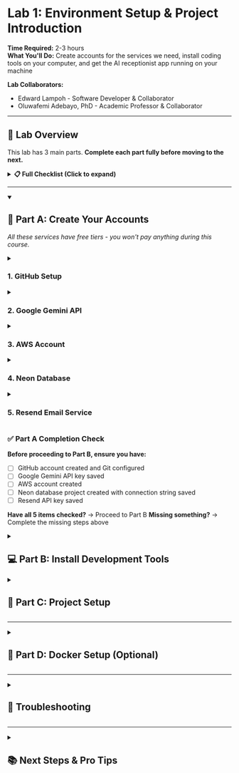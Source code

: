# Lab 1: Environment Setup & Project Introduction

**Time Required:** 2-3 hours  
**What You'll Do:** Create accounts for the services we need, install coding tools on your computer, and get the AI receptionist app running on your machine

**Lab Collaborators:**
- Edward Lampoh - Software Developer & Collaborator
- Oluwafemi Adebayo, PhD - Academic Professor & Collaborator

---

## 🎯 Lab Overview

This lab has 3 main parts. **Complete each part fully before moving to the next.**

<details>
<summary><strong>📋 Full Checklist (Click to expand)</strong></summary>

### **Part A: Create Your Accounts**
- [ ] Create GitHub account and connect it to Git
- [ ] Sign up for Google Gemini API key
- [ ] Create AWS account (free tier)
- [ ] Sign up for Neon database
- [ ] Sign up for Resend email service

### **Part B: Install Development Tools**
- [ ] Install Node.js and npm
- [ ] Install Python 3.9+
- [ ] Install Git
- [ ] Install VS Code

### **Part C: Project Setup**
- [ ] Fork and clone repository
- [ ] Install dependencies
- [ ] Configure environment variables
- [ ] Run application locally
- [ ] Test complete flow

</details>

---

<details open>
<summary><h2>🔐 Part A: Create Your Accounts</h2></summary>

*All these services have free tiers - you won't pay anything during this course.*

<details>
<summary><h3>1. GitHub Setup</h3></summary>

**Create Account:**
1. Go to [github.com](https://github.com) and click "Sign up"
2. Use your student email if available (gets you free GitHub Pro features!)
3. Choose a professional username (you'll use this publicly)
4. Verify your email address

**Connect Git to GitHub:**

**📺 Video Tutorials by Platform:**
- **Windows:** [Git & GitHub Setup Tutorial](https://youtu.be/AdzKzlp66sQ?si=_B-0h1qM3OIV3bn5)
- **Mac:** [Git & GitHub Setup for Mac](https://www.youtube.com/watch?v=p0Js7IF17yI)
- **Linux:** [Git & GitHub Setup for Linux](https://www.youtube.com/watch?v=bc3_FL9zWWs)

**Quick Setup Commands:**
```bash
# Tell Git your name (use your real name)
git config --global user.name "Your Full Name"

# Tell Git your email (use the SAME email as your GitHub account)
git config --global user.email "your.email@example.com"
```

**Test Your Connection:**
```bash
# This should show your name and email
git config --global --list
```

**✅ Success Check:** If you see your name and email listed, you're ready to go!

</details>

<details>
<summary><h3>2. Google Gemini API</h3></summary>

**What You Need:**
- A Gmail or Google account (most people already have this!)

**Get Your AI Key:**
1. Search "google gemini api" in your browser
2. Click on the "Google AI Studio" link that appears
3. Sign in with your Google account
4. Click "Get Started"
5. Click "Get a new API key"
6. Follow the instructions to create your key
7. **Copy and save this key somewhere safe**

</details>

<details>
<summary><h3>3. AWS Account</h3></summary>

**Sign Up:**
1. Go to [aws.amazon.com](https://aws.amazon.com)
2. Click "Create a Free Account"
3. You'll need to verify your phone number and add a payment method (but you won't be charged)
4. Choose "Basic Support - Free" when asked

**Note:** We'll only use free services! This is for later when we deploy your app.

</details>

<details>
<summary><h3>4. Neon Database</h3></summary>

**Sign Up:**
1. Go to [neon.tech](https://neon.tech)
2. Click "Sign up with GitHub" (easiest option)
3. Create a new project and name it: "ai-receptionist-lab"
4. **Copy and save the connection string**

</details>

<details>
<summary><h3>5. Resend Email Service</h3></summary>

**Sign Up:**
1. Go to [resend.com](https://resend.com)
2. Sign up for a free account
3. Once logged in, get your API key from the dashboard
4. **Save this key**

</details>

### ✅ Part A Completion Check

**Before proceeding to Part B, ensure you have:**
- [ ] GitHub account created and Git configured
- [ ] Google Gemini API key saved
- [ ] AWS account created
- [ ] Neon database project created with connection string saved
- [ ] Resend API key saved

**Have all 5 items checked?** → Proceed to Part B
**Missing something?** → Complete the missing steps above

</details>

<details>
<summary><h2>💻 Part B: Install Development Tools</h2></summary>

<details>
<summary><h3>1. Node.js Installation</h3></summary>

**All Platforms:**
1. Go to [nodejs.org](https://nodejs.org)
2. Download **LTS version** (v18 or v20)
3. Install with default settings

**Verify:**
```bash
node --version
npm --version
```

</details>

<details>
<summary><h3>2. Python Installation</h3></summary>

**Windows:**
1. Go to [python.org/downloads](https://python.org/downloads)
2. Download Python 3.9 or newer
3. **Check "Add Python to PATH"** during installation

**macOS:**
```bash
brew install python@3.9
```

**Linux (Ubuntu/Debian):**
```bash
sudo apt update
sudo apt install python3 python3-pip python3-venv
```

**Verify:**
```bash
python --version  # or python3 --version
pip --version      # or pip3 --version
```

</details>

<details>
<summary><h3>3. Git Installation</h3></summary>

**Windows:**
1. Download from [git-scm.com](https://git-scm.com)
2. Install with default settings

**macOS:**
```bash
# Git usually comes pre-installed, if not:
brew install git
```

**Linux:**
```bash
sudo apt install git
```

**Verify:**
```bash
git --version
```

</details>

<details>
<summary><h3>4. Code Editor (Recommended)</h3></summary>

**Visual Studio Code:**
1. Download from [code.visualstudio.com](https://code.visualstudio.com)
2. Install helpful extensions:
   - Python
   - JavaScript ES6 code snippets
   - Prettier - Code formatter

</details>

### ✅ Part B Completion Check

**Before proceeding to Part C, ensure you have:**
- [ ] Node.js and npm installed and verified
- [ ] Python 3.9+ installed and verified
- [ ] Git installed and verified
- [ ] VS Code installed with recommended extensions

**Have all 4 items checked?** → Proceed to Part C
**Missing something?** → Complete the missing steps above

</details>

<details>
<summary><h2>🚀 Part C: Project Setup</h2></summary>

<details>
<summary><h3>1. Fork Repository</h3></summary>

**Why Fork?** You need your own copy to make changes throughout the course.

1. Go to: https://github.com/edielam/ai-solutions-lab
2. Click the **"Fork"** button (top-right corner)
3. This creates your personal copy at `https://github.com/YOUR_USERNAME/ai-solutions-lab`

</details>

<details>
<summary><h3>2. Clone Your Fork</h3></summary>

**Important:** Clone YOUR fork, not the original repository!

```bash
# Replace YOUR_USERNAME with your actual GitHub username
git clone https://github.com/YOUR_USERNAME/ai-solutions-lab.git
cd ai-solutions-lab
```

</details>

<details>
<summary><h3>3. Install Dependencies</h3></summary>

**Frontend (Next.js):**
```bash
npm install
```

**Backend (Python):**
*No backend setup needed for Lab 1 - we'll do this in later labs.*

</details>

<details>
<summary><h3>4. Environment Configuration</h3></summary>

Create `.env` file in the root directory:

```env
# Database (from Neon)
DATABASE_URL=your_neon_connection_string_here

# AI API (from Google)
GOOGLE_GENERATIVE_AI_API_KEY=your_gemini_api_key_here

# Email Service (from Resend)
RESEND_API_KEY=your_resend_api_key_here

# App Settings
NEXT_PUBLIC_APP_URL=http://localhost:3000
SECRET_KEY=change_this_to_something_secure
DEBUG=true
```

</details>

<details>
<summary><h3>5. Run the Application</h3></summary>

**Start Frontend:**
```bash
npm run dev
```

**Open Browser:**
Go to [http://localhost:3000](http://localhost:3000)

</details>

<details>
<summary><h3>6. Test the Complete Flow</h3></summary>

1. **Landing Page**: Click "TRY IT FREE - NO SIGNUP"
2. **Business Setup**: 
   - Enter business name and description
   - Choose a brand color
   - Click "Continue to Documents"
3. **Document Upload**: 
   - Skip for now or upload a sample document
   - Click "Continue"
4. **Generated URL**: 
   - Copy your unique chat URL
   - Click "Try Your AI Receptionist"
5. **Chat Interface**: 
   - Test asking questions
   - Try booking an appointment
   - Verify emails are sent (check spam folder)

</details>

### ✅ Part C Completion Check

**Before completing Lab 1, ensure you have:**
- [ ] Forked the repository to your GitHub account
- [ ] Cloned your fork to your computer
- [ ] Installed frontend dependencies
- [ ] Created `.env` file with all API keys
- [ ] Application runs at http://localhost:3000
- [ ] Free trial flow works end-to-end
- [ ] Chat interface responds to messages
- [ ] Appointment booking functions

**Have all 8 items checked?** → Lab 1 Complete! 🎉
**Missing something?** → Complete the missing steps above

</details>

---

<details>
<summary><h2>🐳 Part D: Docker Setup (Optional)</h2></summary>

**Install Docker Desktop:**
1. Go to [docker.com/get-started](https://docker.com/get-started)
2. Download for your OS
3. Install and start Docker Desktop

**Verify:**
```bash
docker --version
docker run hello-world
```

**Note:** We'll use Docker in Lab 5 for containerization

</details>

---

<details>
<summary><h2>🚨 Troubleshooting</h2></summary>

**"npm install" fails:**
- Try deleting `node_modules` and `package-lock.json`, then run `npm install` again

**Python virtual environment issues:**
- Make sure you're in the project directory
- Try `python3 -m venv venv` instead of `python -m venv venv`

**Database connection errors:**
- Verify your Neon connection string is correct
- Make sure there are no extra spaces in `.env` file

**API key not working:**
- Double-check the key is copied correctly

</details>

---

<details>
<summary><h2>📚 Next Steps & Pro Tips</h2></summary>

**Prepare for Lab 2:**
- Keep all your API keys handy
- Familiarize yourself with the chat interface
- Try uploading different business documents
- Think about how the AI decides when to book appointments

**Ready for Lab 2?** You'll integrate real AI capabilities and start tracking performance with MLflow!

**💡 Pro Tips:**
- **Save your API keys securely** - never commit them to Git
- **Use meaningful commit messages** when pushing code
- **Test thoroughly** - the free trial flow is what your users will experience

</details>

